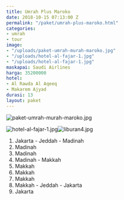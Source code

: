 ```yaml
---
title: Umrah Plus Maroko
date: 2018-10-15 07:13:00 Z
permalink: "/paket/umrah-plus-maroko.html"
categories:
- umrah
- tour
image:
- "/uploads/paket-umrah-murah-maroko.jpg"
- "/uploads/hotel-al-fajar-1.jpg"
- "/uploads/hotel-al-fajar-1.jpg"
maskapai: Saudi Airlines
harga: 35200000
hotel:
- Al Rawda Al Aqeeq
- Makarem Ajyad
durasi: 13
layout: paket
---
```


![paket-umrah-murah-maroko.jpg](/uploads/paket-umrah-murah-maroko.jpg)

![hotel-al-fajar-1.jpg](/uploads/hotel-al-fajar-1.jpg)![liburan4.jpg](/uploads/liburan4.jpg)

1. Jakarta - Jeddah - Madinah
2. Madinah
3. Madinah
4. Madinah - Makkah
5. Makkah
6. Makkah
7. Makkah
8. Makkah - Jeddah - Jakarta
9. Jakarta